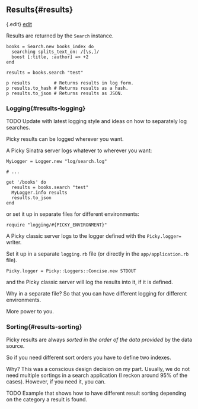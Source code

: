 ## Results{#results}

{.edit}
[edit](http://github.com/floere/picky/blob/master/web/source/documentation/_results.html.md)

Results are returned by the `Search` instance.

    books = Search.new books_index do
      searching splits_text_on: /[\s,]/
      boost [:title, :author] => +2
    end
    
    results = books.search "test"
    
    p results         # Returns results in log form.
    p results.to_hash # Returns results as a hash.
    p results.to_json # Returns results as JSON.

### Logging{#results-logging}

TODO Update with latest logging style and ideas on how to separately log searches.

Picky results can be logged wherever you want.

A Picky Sinatra server logs whatever to wherever you want:

    MyLogger = Logger.new "log/search.log"
    
    # ...
    
    get '/books' do
      results = books.search "test"
      MyLogger.info results
      results.to_json
    end

or set it up in separate files for different environments:

    require "logging/#{PICKY_ENVIRONMENT}"

A Picky classic server logs to the logger defined with the `Picky.logger=` writer.

Set it up in a separate `logging.rb` file (or directly in the `app/application.rb` file).

    Picky.logger = Picky::Loggers::Concise.new STDOUT

and the Picky classic server will log the results into it, if it is defined.

Why in a separate file? So that you can have different logging for different environments.

More power to you.

### Sorting{#results-sorting}

Picky results are always *sorted in the order of the data provided* by the data source.

So if you need different sort orders you have to define two indexes.

Why? This was a conscious design decision on my part. Usually, we do not need multiple sortings in a search application (I reckon around 95% of the cases). However, if you need it, you can.

TODO Example that shows how to have different result sorting depending on the category a result is found.